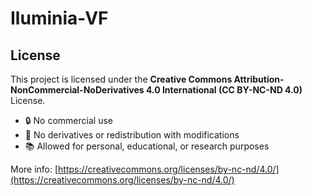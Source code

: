 # Iluminia-VF
## License

This project is licensed under the **Creative Commons Attribution-NonCommercial-NoDerivatives 4.0 International (CC BY-NC-ND 4.0)** License.

- 🔒 No commercial use
- 🔁 No derivatives or redistribution with modifications
- 📚 Allowed for personal, educational, or research purposes

More info: [https://creativecommons.org/licenses/by-nc-nd/4.0/](https://creativecommons.org/licenses/by-nc-nd/4.0/)
